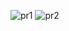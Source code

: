 ![pr1](https://user-images.githubusercontent.com/88806404/192712437-7bedbc5b-e6fb-40b2-9d01-de9a891efa0b.PNG)
![pr2](https://user-images.githubusercontent.com/88806404/192712443-0f8634ad-bc97-4e75-9c89-d5a10162320f.PNG)
